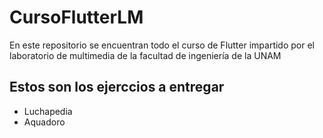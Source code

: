 # CursoFlutterLM

En este repositorio se encuentran todo el curso de Flutter impartido por el laboratorio de multimedia de la facultad de ingeniería de la UNAM

## Estos son los ejerccios a entregar

* Luchapedia
* Aquadoro
